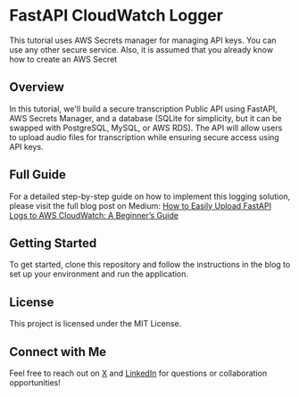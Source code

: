 # FastAPI CloudWatch Logger

This tutorial uses AWS Secrets manager for managing API keys. You can use any other secure service. Also, it is assumed that you already know how to create an AWS Secret


## Overview

In this tutorial, we'll build a secure transcription Public API using FastAPI, AWS Secrets Manager, and a database (SQLite for simplicity, but it can be swapped with PostgreSQL, MySQL, or AWS RDS). The API will allow users to upload audio files for transcription while ensuring secure access using API keys.

## Full Guide

For a detailed step-by-step guide on how to implement this logging solution, please visit the full blog post on Medium: [How to Easily Upload FastAPI Logs to AWS CloudWatch: A Beginner’s Guide](https://medium.com/@maazbinmustaqeem/how-to-upload-fastapi-logs-to-aws-cloudwatch-a-beginners-guide-66b9957078b9)

## Getting Started

To get started, clone this repository and follow the instructions in the blog to set up your environment and run the application.

## License

This project is licensed under the MIT License.

## Connect with Me

Feel free to reach out on [X](https://x.com/eyeofmaaz) and [LinkedIn]([#](https://www.linkedin.com/in/maaz-bin-mustaqeem-34990b194/)) for questions or collaboration opportunities!
